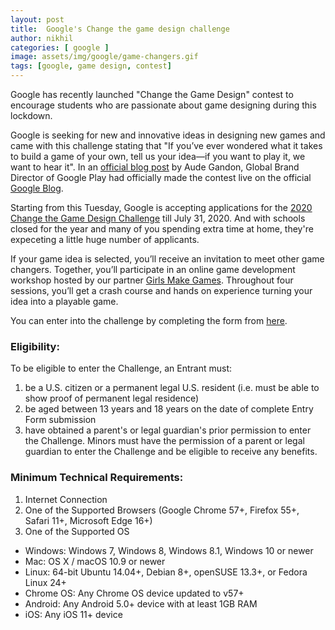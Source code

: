 ```yaml
---
layout: post
title:  Google's Change the game design challenge
author: nikhil
categories: [ google ]
image: assets/img/google/game-changers.gif
tags: [google, game design, contest]
---
```


Google has recently launched "Change the Game Design" contest to encourage students who are passionate about game designing during this lockdown.  

Google is seeking for new and innovative ideas in designing new games and came with this challenge stating that "If you’ve ever wondered what it takes to build a game of your own, tell us your idea—if you want to play it, we want to hear it". In an <a href="https://www.blog.google/products/google-play/change-the-game-design-challenge/" target="_blank">official blog post</a> by Aude Gandon, Global Brand Director of Google Play had officially made the contest live on the official <a href="https://www.blog.google/" target="_blank">Google Blog</a>.  

Starting from this Tuesday, Google is accepting applications for the <a href="https://play.google.com/about/changethegame/designchallenge2020/" target="_blank">2020 Change the Game Design Challenge</a> till July 31, 2020. And with schools closed for the year and many of you spending extra time at home, they're expeceting a little huge number of applicants.  

If your game idea is selected, you’ll receive an invitation to meet other game changers. Together, you’ll participate in an online game development workshop hosted by our partner <a href="https://www.girlsmakegames.com/" target="_blank">Girls Make Games</a>. Throughout four sessions, you’ll get a crash course and hands on experience turning your idea into a playable game.  

You can enter into the challenge by completing the form from <a href="https://play.google.com/about/changethegame/designchallenge2020/enter/" target="_blank">here</a>.

### Eligibility:  

To be eligible to enter the Challenge, an Entrant must: 
1. be a U.S. citizen or a permanent legal U.S. resident (i.e. must be able to show proof of permanent legal residence)   
2. be aged between 13 years and 18 years on the date of complete Entry Form submission   
3. have obtained a parent's or legal guardian's prior permission to enter the Challenge. Minors must have the permission of a parent or legal guardian to enter the Challenge and be eligible to receive any benefits.

### Minimum Technical Requirements:  

1. Internet Connection  
2. One of the Supported Browsers (Google Chrome 57+, Firefox 55+, Safari 11+, Microsoft Edge 16+)  
3. One of the Supported OS  
  * Windows: Windows 7, Windows 8, Windows 8.1, Windows 10 or newer  
  * Mac: OS X / macOS 10.9 or newer  
  * Linux: 64-bit Ubuntu 14.04+, Debian 8+, openSUSE 13.3+, or Fedora Linux 24+  
  * Chrome OS: Any Chrome OS device updated to v57+  
  * Android: Any Android 5.0+ device with at least 1GB RAM  
  * iOS: Any iOS 11+ device  




